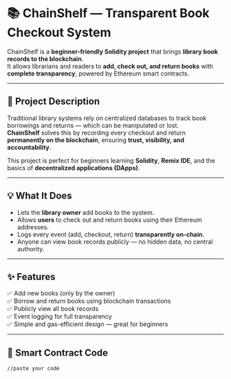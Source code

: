 # 📚 ChainShelf — Transparent Book Checkout System

ChainShelf is a **beginner-friendly Solidity project** that brings **library book records to the blockchain**.  
It allows librarians and readers to **add, check out, and return books** with **complete transparency**, powered by Ethereum smart contracts.

---

## 🚀 Project Description

Traditional library systems rely on centralized databases to track book borrowings and returns — which can be manipulated or lost.  
**ChainShelf** solves this by recording every checkout and return **permanently on the blockchain**, ensuring **trust, visibility, and accountability**.

This project is perfect for beginners learning **Solidity**, **Remix IDE**, and the basics of **decentralized applications (DApps)**.

---

## 💡 What It Does

- Lets the **library owner** add books to the system.  
- Allows **users** to check out and return books using their Ethereum addresses.  
- Logs every event (add, checkout, return) **transparently on-chain**.  
- Anyone can view book records publicly — no hidden data, no central authority.

---

## ✨ Features

✅ Add new books (only by the owner)  
✅ Borrow and return books using blockchain transactions  
✅ Publicly view all book records  
✅ Event logging for full transparency  
✅ Simple and gas-efficient design — great for beginners  

---

## 🧠 Smart Contract Code

```solidity
//paste your code

